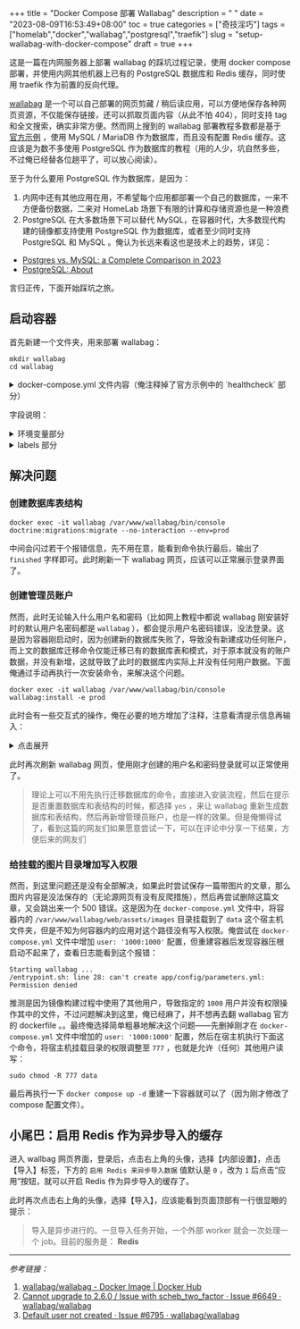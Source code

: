 +++
title = "Docker Compose 部署 Wallabag"
description = " "
date = "2023-08-09T16:53:49+08:00"
toc = true
categories = ["奇技淫巧"]
tags = ["homelab","docker","wallabag","postgresql","traefik"]
slug = "setup-wallabag-with-docker-compose"
draft = true
+++

这是一篇在内网服务器上部署 wallabag 的踩坑过程记录，使用 docker compose 部署，并使用内网其他机器上已有的 PostgreSQL 数据库和 Redis 缓存，同时使用 traefik 作为前置的反向代理。

[wallabag](https://github.com/wallabag/wallabag) 是一个可以自己部署的网页剪藏 / 稍后读应用，可以方便地保存各种网页资源，不仅能保存链接，还可以抓取页面内容（从此不怕 404），同时支持 tag 和全文搜索，确实非常方便。然而网上搜到的 wallabag 部署教程多数都是基于 [官方示例](https://github.com/wallabag/docker#docker-compose) ，使用 MySQL / MariaDB 作为数据库，而且没有配置 Redis 缓存。这应该是为数不多使用 PostgreSQL 作为数据库的教程（用的人少，坑自然多些，不过俺已经替各位趟平了，可以放心阅读）。

至于为什么要用 PostgreSQL 作为数据库，是因为：
1. 内网中还有其他应用在用，不希望每个应用都部署一个自己的数据库，一来不方便备份数据，二来对 HomeLab 场景下有限的计算和存储资源也是一种浪费
2. PostgreSQL 在大多数场景下可以替代 MySQL，在容器时代，大多数现代构建的镜像都支持使用 PostgreSQL 作为数据库，或者至少同时支持 PostgreSQL 和 MySQL 。俺认为长远来看这也是技术上的趋势，详见：
  - [Postgres vs. MySQL: a Complete Comparison in 2023](https://www.bytebase.com/blog/postgres-vs-mysql/)
  - [PostgreSQL: About](https://www.postgresql.org/about/)

言归正传，下面开始踩坑之旅。

## 启动容器

首先新建一个文件夹，用来部署 wallabag：

```shell
mkdir wallabag
cd wallabag
```

<details>
<summary>
docker-compose.yml 文件内容（俺注释掉了官方示例中的 `healthcheck` 部分）
</summary>

```yaml
version: '3'

x-common: &default
  restart: unless-stopped
  networks:
    - traefik
  logging:
    driver: json-file
    options:
      max-size: '10m'
  environment: &default-environment
    TZ: Asia/Shanghai

services:
  wallabag:
    <<: *default
    image: wallabag/wallabag:2.6.2
    container_name: wallabag
    volumes:
      # 将图片挂载出来存储
      - ./data:/var/www/wallabag/web/assets/images
    environment:
      <<: *default-environment
      POSTGRES_USER: homelab_pgsql
      POSTGRES_PASSWORD: homelab_pgsql
      SYMFONY__ENV__DATABASE_DRIVER: pdo_pgsql
      SYMFONY__ENV__DATABASE_HOST: 192.168.1.11
      SYMFONY__ENV__DATABASE_PORT: '5432'
      SYMFONY__ENV__DATABASE_NAME: wallabag
      SYMFONY__ENV__DATABASE_USER: homelab_pgsql
      SYMFONY__ENV__DATABASE_PASSWORD: homelab_pgsql
      SYMFONY__ENV__LOCALE: zh
      SYMFONY__ENV__DOMAIN_NAME: https://wallabag.he-sb.home
      SYMFONY__ENV__SERVER_NAME: wallabag on HE-SB home
      SYMFONY__ENV__REDIS_HOST: 192.168.1.11
      SYMFONY__ENV__REDIS_PORT: '6379'
      # Redis 密码
      # Redis 部署时未配置密码的话删掉就行了
      SYMFONY__ENV__REDIS_PASSWORD: homelab_redis
    labels:
      traefik.enable: 'true'
      traefik.docker.network: traefik
      # http 配置
      traefik.http.routers.wallabag-http.entrypoints: http
      traefik.http.routers.wallabag-http.rule: Host(`wallabag.he-sb.home`)
      traefik.http.routers.wallabag-http.service: noop@internal
      traefik.http.routers.wallabag-http.middlewares: https-redirect@file
      # https 配置
      traefik.http.routers.wallabag.entrypoints: https
      traefik.http.routers.wallabag.tls: 'true'
      traefik.http.routers.wallabag.rule: Host(`wallabag.he-sb.home`)
      traefik.http.services.wallabag.loadbalancer.server.port: '80'
    # healthcheck:
      # test: ["CMD", "wget" ,"--no-verbose", "--tries=1", "--spider", "http://localhost"]
      # interval: 1m
      # timeout: 3s

networks:
  traefik:
    external: true
```
</details>

字段说明：

<details>
<summary>
环境变量部分
</summary>

- `POSTGRES_USER` 和 `POSTGRES_PASSWORD`
  - PostgreSQL 数据库的用户名和密码
- `SYMFONY__ENV__DATABASE_DRIVER`
  - 指定数据库类型为 PostgreSQL
- `SYMFONY__ENV__DATABASE_HOST`
  - 数据库地址
- `SYMFONY__ENV__DATABASE_PORT`
  - 数据库端口
  - 如果 PostgreSQL 部署时没有修改端口，那么默认应该就是 `5432` ，这一行可以直接删掉
- `SYMFONY__ENV__DATABASE_NAME`
  - 数据库名称
- `SYMFONY__ENV__DATABASE_USER` 和 `SYMFONY__ENV__DATABASE_PASSWORD`
  - PostgreSQL 数据库的用户名和密码
  - 和上方环境变量的区别是，上面的是给容器内的初始化脚本用的，而这两个是给容器内的 php 程序用的（俺也不晓得为啥要整两份。。）
- `SYMFONY__ENV__LOCALE`
  - 修改默认语言为中文
  - 原本的默认语言是英语（ `en` ）
- `SYMFONY__ENV__DOMAIN_NAME`
  - 程序反代后的完整 URL
  - 需要带上协议名称（https / http）
- `SYMFONY__ENV__SERVER_NAME`
  - 程序的主机名
  - 可以随便起一个，不是很影响，删掉也没关系
- `SYMFONY__ENV__REDIS_HOST` 和 `SYMFONY__ENV__REDIS_PORT`
  - Redis 的地址和端口
  - 如果 Redis 也部署在同一台宿主机上，这里最好使用宿主机的局域网 IP，而不是 `127.0.0.1`
- `SYMFONY__ENV__REDIS_PASSWORD`
  - Redis 的密码
  - 如果 Redis 部署时未配置密码，直接删掉这一行就好了

</details>

<details>
<summary>
labels 部分
</summary>

`labels` 部分是提供给 traefik 用于服务发现的，如果你用的是 NPM 或者 caddy 之类的反代，可以将容器的 `80` 端口暴露出来，然后直接将域名反代至容器暴露出来的端口，然后删掉 `docker-compose.yml` 文件中的 `networks` 和 `labels` 部分即可。

`docker compose up -d` 将容器启动后，访问 `wallabag.he-sb.home` ，不出意外的话应该会显示 `500` 错误，推测是因为俺直接连接了已有的 PostgreSQL 数据库，而 wallabag 在已有的数据库中新建数据库失败了，所以服务没法正常运行。下面来手动修复一下这个问题。

</details>

## 解决问题

### 创建数据库表结构

```shell
docker exec -it wallabag /var/www/wallabag/bin/console doctrine:migrations:migrate --no-interaction --env=prod
```

中间会闪过若干个报错信息，先不用在意，能看到命令执行最后，输出了 `finished` 字样即可。此时刷新一下 wallabag 网页，应该可以正常展示登录界面了。

### 创建管理员账户

然而，此时无论输入什么用户名和密码（比如网上教程中都说 wallabag 刚安装好时的默认用户名密码都是 `wallabag` ），都会提示用户名密码错误，没法登录。这是因为容器刚启动时，因为创建新的数据库失败了，导致没有新建成功任何账户，而上文的数据库迁移命令仅能迁移已有的数据库表和模式，对于原本就没有的账户数据，并没有新增，这就导致了此时的数据库内实际上并没有任何用户数据。下面俺通过手动再执行一次安装命令，来解决这个问题。

```shell
docker exec -it wallabag /var/www/wallabag/bin/console wallabag:install -e prod
```

此时会有一些交互式的操作，俺在必要的地方增加了注释，注意看清提示信息再输入：

<details>
<summary>
点击展开
</summary>

```shell
wallabag installer
==================

Step 1 of 4: Checking system requirements.
------------------------------------------

 ------------------------ -------- ---------------- 
  Checked                  Status   Recommendation  
 ------------------------ -------- ---------------- 
  PDO Driver (pdo_pgsql)   OK!                      
  Database connection      OK!                      
  Database version         OK!                      
  curl_exec                OK!                      
  curl_multi_init          OK!                      
 ------------------------ -------- ---------------- 

 [OK] Success! Your system can run wallabag properly.

Step 2 of 4: Setting up database.
---------------------------------

# 因为已经通过数据库迁移命令创建成功了数据库
# 此处不需要重置数据库，避免影响其他数据
# 直接输入 no 后回车即可
 It appears that your database already exists. Would you like to reset it? (yes/no) [no]:
 > no

# 同上，输入 no 后回车即可
 Seems like your database contains schema. Do you want to reset it? (yes/no) [no]:
 > no

 Clearing the cache...

 Database successfully setup.

Step 3 of 4: Administration setup.
----------------------------------

# 进入这个流程的唯一目的就在这里
# 输入 yes 并回车，创建一个新的管理员账户
 Would you like to create a new admin user (recommended)? (yes/no) [yes]:
 > yes

# 要新建的用户名
# 不输入直接回车，会使用默认值 wallabag
 Username [wallabag]:
 > admin

# 设置密码
# 密码不会回显，而且只能输入一次，没有二次输入校验
# 注意别打错字，否则只能重新创建了
# 不输入直接回车，会使用默认值 wallabag
 Password [wallabag]:
 > 

# 输入用户对应的邮箱
# 不输入直接回车，会使用默认值 wallabag@wallabag.io
 Email [wallabag@wallabag.io]:
 > wallabag@he-sb.home

 Administration successfully setup.

Step 4 of 4: Config setup.
--------------------------

 Config successfully setup.

 [OK] wallabag has been successfully installed.
 [OK] You can now configure your web server, see https://doc.wallabag.org
```

</details>

此时再次刷新 wallabag 网页，使用刚才创建的用户名和密码登录就可以正常使用了。

> 理论上可以不用先执行迁移数据库的命令，直接进入安装流程，然后在提示是否重置数据库和表结构的时候，都选择 `yes` ，来让 wallabag 重新生成数据库和表结构，然后再新增管理员账户，也是一样的效果。但是俺懒得试了，看到这篇的网友们如果愿意尝试一下，可以在评论中分享一下结果，方便后来的网友们

### 给挂载的图片目录增加写入权限

然而，到这里问题还是没有全部解决，如果此时尝试保存一篇带图片的文章，那么图片内容是没法保存的（无论源网页有没有反爬措施），然后再尝试删除这篇文章，又会跳出来一个 500 错误。这是因为在 `docker-compose.yml` 文件中，将容器内的 `/var/www/wallabag/web/assets/images` 目录挂载到了 `data` 这个宿主机文件夹，但是不知为何容器内的应用对这个路径没有写入权限。俺尝试在 `docker-compose.yml` 文件中增加 `user: '1000:1000'` 配置，但重建容器后发现容器压根启动不起来了，查看日志能看到这个报错：

```log
Starting wallabag ...
/entrypoint.sh: line 28: can't create app/config/parameters.yml: Permission denied
```

推测是因为镜像构建过程中使用了其他用户，导致指定的 `1000` 用户并没有权限操作其中的文件，不过问题解决到这里，俺已经麻了，并不想再去翻 wallabag 官方的 dockerfile 。。最终俺选择简单粗暴地解决这个问题——先删掉刚才在 `docker-compose.yml` 文件中增加的 `user: '1000:1000'` 配置，然后在宿主机执行下面这个命令，将宿主机挂载目录的权限调整至 `777` ，也就是允许（任何）其他用户读写：

```shell
sudo chmod -R 777 data
```

最后再执行一下 `docker compose up -d` 重建一下容器就可以了（因为刚才修改了 compose 配置文件）。

## 小尾巴：启用 Redis 作为异步导入的缓存

进入 wallbag 网页界面，登录后，点击右上角的头像，选择【内部设置】，点击【导入】标签，下方的 `启用 Redis 来异步导入数据` 值默认是 `0` ，改为 `1` 后点击“应用”按钮，就可以开启 Redis 作为异步导入的缓存了。

此时再次点击右上角的头像，选择【导入】，应该能看到页面顶部有一行很显眼的提示：

> 导入是异步进行的。一旦导入任务开始，一个外部 worker 就会一次处理一个 job。目前的服务是： **Redis**

---

*参考链接：*
1. [wallabag/wallabag - Docker Image | Docker Hub](https://hub.docker.com/r/wallabag/wallabag)
2. [Cannot upgrade to 2.6.0 / Issue with scheb_two_factor · Issue #6649 · wallabag/wallabag](https://github.com/wallabag/wallabag/issues/6649#issuecomment-1616021842)
3. [Default user not created · Issue #6795 · wallabag/wallabag](https://github.com/wallabag/wallabag/issues/6795#issuecomment-1665284333)
